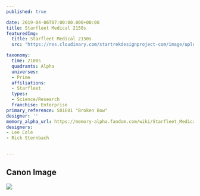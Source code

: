 ```yaml
---
published: true

date: 2019-04-06T07:00:00.000+00:00
title: Starfleet Medical 2150s
featuredImg:
  title: Starfleet Medical 2150s
  src: "https://res.cloudinary.com/startrekdesignproject-com/image/upload/v1554875129/StarfleetMedical2150s.png"

taxonomy:
  time: 2100s
  quadrants: Alpha
  universes:
  - Prime
  affiliations:
  - Starfleet
  types:
  - Science/Research
  franchise: Enterprise
primary_reference: S01E01 "Broken Bow"
designer: ''
memory_alpha_url: https://memory-alpha.fandom.com/wiki/Starfleet_Medical
designers:
- Lee Cole
- Rick Sternbach


---
```

## Canon Image

![](https://res.cloudinary.com/startrekdesignproject-com/image/upload/v1554609891/StarfleetMedical2150s1.jpg)